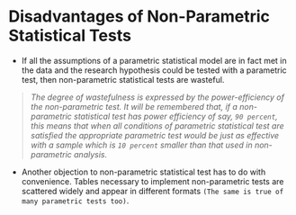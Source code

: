 # Disadvantages of Non-Parametric Statistical Tests
- If all the assumptions of a parametric statistical model are in fact met in the data and the research hypothesis could be tested with a
parametric test, then non-parametric statistical tests are wasteful.

> *The degree of wastefulness is expressed by the power-efficiency of the non-parametric test. It will be remembered that, if a non-parametric
> statistical test has power efficiency of say, `90 percent`, this means that when all conditions of parametric statistical test are satisfied the
> appropriate parametric test would be just as effective with a sample which is `10 percent` smaller than that used in non-parametric analysis.*

- Another objection to non-parametric statistical test has to do with convenience. Tables necessary to implement non-parametric tests are scattered
widely and appear in different formats `(The same is true of many parametric tests too)`.
